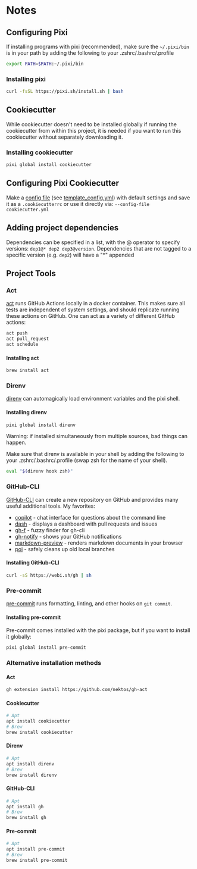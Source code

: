 # Notes
## Configuring Pixi

If installing programs with pixi (recommended), make sure the `~/.pixi/bin` is
in your path by adding the following to your .zshrc/.bashrc/.profile
```sh
export PATH=$PATH:~/.pixi/bin
```
### Installing pixi
```sh
curl -fsSL https://pixi.sh/install.sh | bash
```

## Cookiecutter
While cookiecutter doesn't need to be installed globally if running the
cookiecutter from within this project, it is needed if you want to run this
cookiecutter without separately downloading it.

### Installing cookiecutter
```sh
pixi global install cookiecutter
```

## Configuring Pixi Cookiecutter
Make a [config file](https://cookiecutter.readthedocs.io/en/stable/advanced/user_config.html)
(see [template_config.yml](template_config.yml)) with default settings and save
it as a `.cookiecutterrc` or use it directly via: `--config-file cookiecutter.yml`

## Adding project dependencies
Dependencies can be specified in a list, with the @ operator to specify
versions: `dep1@* dep2 dep3@version`. Dependencies that are not tagged to a
specific version (e.g. `dep2`) will have a "\*" appended

## Project Tools
### Act
[act](https://github.com/nektos/act) runs GitHub Actions locally in a docker
container. This makes sure all tests are independent of system settings, and
should replicate running these actions on GitHub. One can act as a variety of
different GitHub actions:

```sh
act push
act pull_request
act schedule
```

#### Installing act
```sh
brew install act
```

### Direnv
[direnv](https://pixi.sh/latest/features/environment/#using-pixi-with-direnv)
can automagically load environment variables and the pixi shell.

#### Installing direnv
```sh
pixi global install direnv
```

Warning: if installed simultaneously from multiple sources, bad things can happen.

Make sure that direnv is available in your shell by adding the following to your
.zshrc/.bashrc/.profile (swap zsh for the name of your shell).
```sh
eval "$(direnv hook zsh)"
```

### GitHub-CLI
[GitHub-CLI](https://cli.github.com/) can create a new repository on GitHub and
provides many useful additional tools. My favorites:

- [copilot](https://github.com/github/gh-copilot) - chat interface for questions about the command line
- [dash](https://github.com/dlvhdr/gh-dash) - displays a dashboard with pull requests and issues
- [gh-f](https://github.com/gennaro-tedesco/gh-f) - fuzzy finder for gh-cli
- [gh-notify](https://github.com/meiji163/gh-notify) - shows your GitHub notifications
- [markdown-preview](https://github.com/yusukebe/gh-markdown-preview) - renders markdown documents in your browser
- [poi](https://github.com/seachicken/gh-poi) - safely cleans up old local branches

#### Installing GitHub-CLI
```sh
curl -sS https://webi.sh/gh | sh
```

### Pre-commit
[pre-commit](https://pre-commit.com/) runs formatting, linting, and other hooks
on `git commit`.

#### Installing pre-commit
Pre-commit comes installed with the pixi package, but if you want to install it
globally:
```sh
pixi global install pre-commit
```

### Alternative installation methods
#### Act
```sh
gh extension install https://github.com/nektos/gh-act
```

#### Cookiecutter
```sh
# Apt
apt install cookiecutter
# Brew
brew install cookiecutter
```

#### Direnv
```sh
# Apt
apt install direnv
# Brew
brew install direnv
```

#### GitHub-CLI
```sh
# Apt
apt install gh
# Brew
brew install gh
```

#### Pre-commit
```sh
# Apt
apt install pre-commit
# Brew
brew install pre-commit
```
